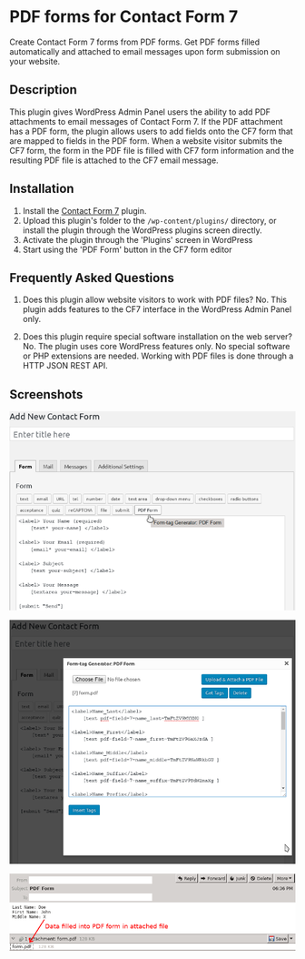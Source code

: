 # PDF forms for Contact Form 7

Create Contact Form 7 forms from PDF forms.  Get PDF forms filled automatically and attached to email messages upon form submission on your website.

## Description

This plugin gives WordPress Admin Panel users the ability to add PDF attachments to email messages of Contact Form 7.  If the PDF attachment has a PDF form, the plugin allows users to add fields onto the CF7 form that are mapped to fields in the PDF form.  When a website visitor submits the CF7 form, the form in the PDF file is filled with CF7 form information and the resulting PDF file is attached to the CF7 email message.

## Installation

1. Install the [Contact Form 7](https://wordpress.org/plugins/contact-form-7) plugin.
2. Upload this plugin's folder to the `/wp-content/plugins/` directory, or install the plugin through the WordPress plugins screen directly.
3. Activate the plugin through the 'Plugins' screen in WordPress
4. Start using the 'PDF Form' button in the CF7 form editor

## Frequently Asked Questions

1. Does this plugin allow website visitors to work with PDF files?
No.  This plugin adds features to the CF7 interface in the WordPress Admin Panel only.

2. Does this plugin require special software installation on the web server?
No.  The plugin uses core WordPress features only.  No special software or PHP extensions are needed.  Working with PDF files is done through a HTTP JSON REST API.

## Screenshots

![PDF Form button is available to access PDF attachments interface](screenshot-1.png?raw=true)

![Form-tag Generator interface that allows users to upload and attach PDF files and generate tags](screenshot-2.png?raw=true)

![Email message in Thunderbird with the attached PDF file](screenshot-3.png?raw=true)
